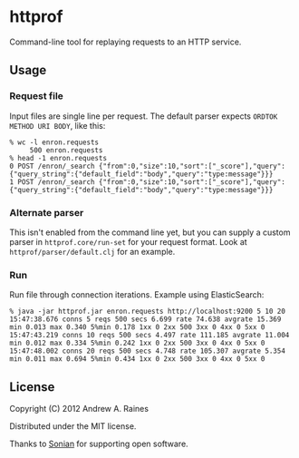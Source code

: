 # httprof

Command-line tool for replaying requests to an HTTP service.

## Usage

### Request file

Input files are single line per request.  The default parser expects `ORDTOK METHOD URI BODY`, like this:

    % wc -l enron.requests 
         500 enron.requests
    % head -1 enron.requests
    0 POST /enron/_search {"from":0,"size":10,"sort":["_score"],"query":{"query_string":{"default_field":"body","query":"type:message"}}}
    1 POST /enron/_search {"from":0,"size":10,"sort":["_score"],"query":{"query_string":{"default_field":"body","query":"type:message"}}}

### Alternate parser

This isn't enabled from the command line yet, but you can supply a
custom parser in `httprof.core/run-set` for your request format.  Look
at `httprof/parser/default.clj` for an example.

### Run

Run file through connection iterations.  Example using ElasticSearch:

    % java -jar httprof.jar enron.requests http://localhost:9200 5 10 20
    15:47:38.676 conns 5 reqs 500 secs 6.699 rate 74.638 avgrate 15.369 min 0.013 max 0.340 5%min 0.178 1xx 0 2xx 500 3xx 0 4xx 0 5xx 0
    15:47:43.219 conns 10 reqs 500 secs 4.497 rate 111.185 avgrate 11.004 min 0.012 max 0.334 5%min 0.242 1xx 0 2xx 500 3xx 0 4xx 0 5xx 0
    15:47:48.002 conns 20 reqs 500 secs 4.748 rate 105.307 avgrate 5.354 min 0.011 max 0.694 5%min 0.434 1xx 0 2xx 500 3xx 0 4xx 0 5xx 0

## License

Copyright (C) 2012 Andrew A. Raines

Distributed under the MIT license.

Thanks to [Sonian](http://www.sonian.com) for supporting open
software.
